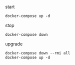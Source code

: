 start
```
docker-compose up -d
```

stop
```
docker-compose down
```

upgrade
```
docker-compose down --rmi all
docker-compose up -d
```

